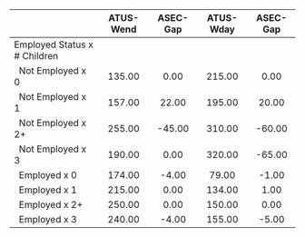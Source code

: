 
|                      |    ATUS-Wend |     ASEC-Gap |    ATUS-Wday |     ASEC-Gap |
| -------------------- | :----------: | :----------: | :----------: | :----------: |
| Employed Status x # Children |              |              |              |              |
| &nbsp;&nbsp;Not Employed x 0 |       135.00 |         0.00 |       215.00 |         0.00 |
| &nbsp;&nbsp;Not Employed x 1 |       157.00 |        22.00 |       195.00 |        20.00 |
| &nbsp;&nbsp;Not Employed x 2+ |       255.00 |       -45.00 |       310.00 |       -60.00 |
| &nbsp;&nbsp;Not Employed x 3 |       190.00 |         0.00 |       320.00 |       -65.00 |
| &nbsp;&nbsp;Employed x 0 |       174.00 |        -4.00 |        79.00 |        -1.00 |
| &nbsp;&nbsp;Employed x 1 |       215.00 |         0.00 |       134.00 |         1.00 |
| &nbsp;&nbsp;Employed x 2+ |       250.00 |         0.00 |       150.00 |         0.00 |
| &nbsp;&nbsp;Employed x 3 |       240.00 |        -4.00 |       155.00 |        -5.00 |


